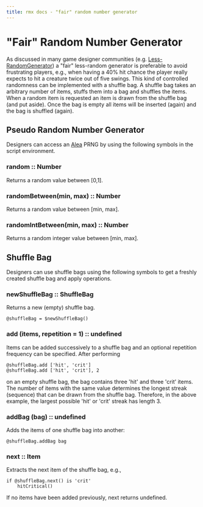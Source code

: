 ```yaml
---
title: rmx docs - "fair" random number generator
---
```


# "Fair" Random Number Generator

As discussed in many game designer communities (e.g. [Less-RandomGenerator]) a
"fair" less-random generator is preferable to avoid frustrating players, e.g.,
when having a 40% hit chance the player really expects to hit a creature twice
out of five swings. This kind of controlled randomness can be implemented with
a shuffle bag. A shuffle bag takes an arbitrary number of items, stuffs them
into a bag and shuffles the items. When a random item is requested an item is
drawn from the shuffle bag (and put aside). Once the bag is empty all items
will be inserted (again) and the bag is shuffled (again).


## Pseudo Random Number Generator

Designers can access an [Alea] PRNG by using the following symbols
in the script environment.

### random :: Number

Returns a random value between [0,1].

### randomBetween(min, max) :: Number

Returns a random value between [min, max].

### randomIntBetween(min, max) :: Number

Returns a random integer value between [min, max].


## Shuffle Bag

Designers can use shuffle bags using the following symbols to get a freshly
created shuffle bag and apply operations.

### newShuffleBag :: ShuffleBag

Returns a new (empty) shuffle bag.

    @shuffleBag = $newShuffleBag()

### add (items, repetition = 1) :: undefined

Items can be added successively to a shuffle bag and an optional repetition
frequency can be specified. After performing

    @shuffleBag.add ['hit', 'crit']
    @shuffleBag.add ['hit', 'crit'], 2

on an empty shuffle bag, the bag contains three 'hit' and three 'crit' items.
The number of items with the same value determines the longest streak
(sequence) that can be drawn from the shuffle bag. Therefore, in the above
example, the largest possible 'hit' or 'crit' streak has length 3.


### addBag (bag) :: undefined

Adds the items of one shuffle bag into another:

    @shuffleBag.addBag bag


### next :: Item

Extracts the next item of the shuffle bag, e.g.,

    if @shuffleBag.next() is 'crit'
        hitCritical()

If no items have been added previously, next returns undefined.



[Less-RandomGenerator]: http://seanmonstar.com/post/708989796/a-less-random-generator
[Alea]: http://baagoe.com/en/RandomMusings/javascript/
